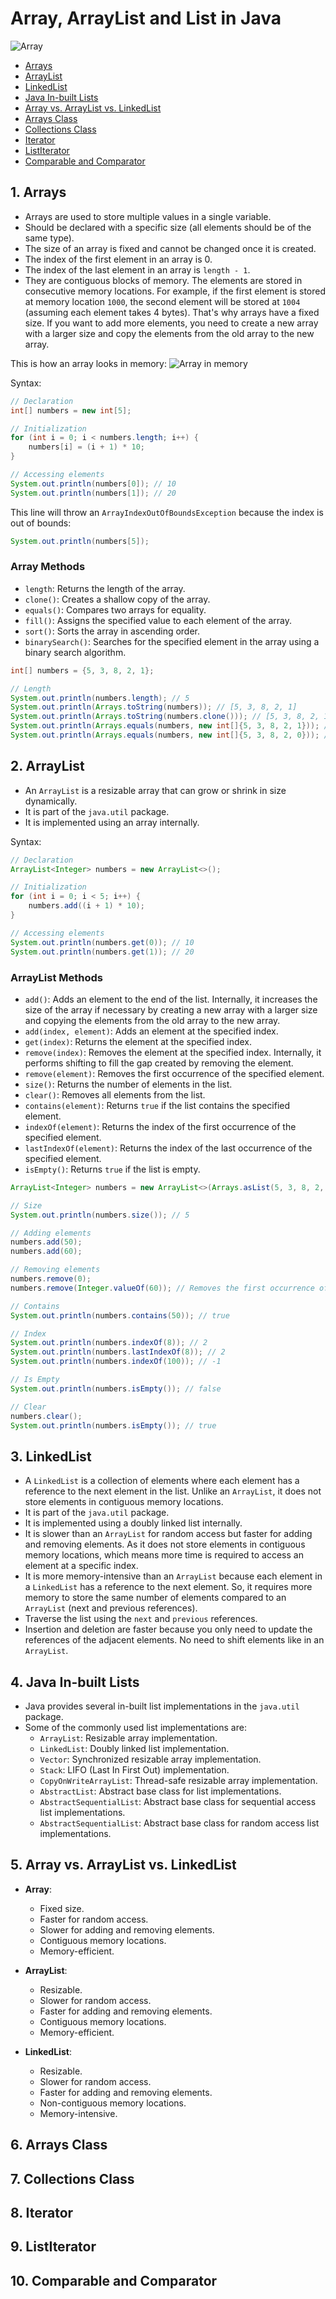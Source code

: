 # Array, ArrayList and List in Java

![Array](array1.png)

- [Arrays](#1-arrays)
- [ArrayList](#2-arraylist)
- [LinkedList](#3-linkedlist)
- [Java In-built Lists](#4-java-in-built-lists)
- [Array vs. ArrayList vs. LinkedList](#5-array-vs-arraylist-vs-linkedlist)
- [Arrays Class](#6-arrays-class)
- [Collections Class](#7-collections-class)
- [Iterator](#8-iterator)
- [ListIterator](#9-listiterator)
- [Comparable and Comparator](#10-comparable-and-comparator)

## 1. Arrays

- Arrays are used to store multiple values in a single variable.
- Should be declared with a specific size (all elements should be of the same type).
- The size of an array is fixed and cannot be changed once it is created.
- The index of the first element in an array is 0.
- The index of the last element in an array is `length - 1`.
- They are contiguous blocks of memory. The elements are stored in consecutive memory locations. For example, if the first element is stored at memory location `1000`, the second element will be stored at `1004` (assuming each element takes 4 bytes). That's why arrays have a fixed size. If you want to add more elements, you need to create a new array with a larger size and copy the elements from the old array to the new array.

This is how an array looks in memory:
![Array in memory](array2.png)

Syntax:

```java
// Declaration
int[] numbers = new int[5];

// Initialization
for (int i = 0; i < numbers.length; i++) {
    numbers[i] = (i + 1) * 10;
}

// Accessing elements
System.out.println(numbers[0]); // 10
System.out.println(numbers[1]); // 20
```

This line will throw an `ArrayIndexOutOfBoundsException` because the index is out of bounds:

```java
System.out.println(numbers[5]);
```

### Array Methods

- `length`: Returns the length of the array.
- `clone()`: Creates a shallow copy of the array.
- `equals()`: Compares two arrays for equality.
- `fill()`: Assigns the specified value to each element of the array.
- `sort()`: Sorts the array in ascending order.
- `binarySearch()`: Searches for the specified element in the array using a binary search algorithm.

```java
int[] numbers = {5, 3, 8, 2, 1};

// Length
System.out.println(numbers.length); // 5
System.out.println(Arrays.toString(numbers)); // [5, 3, 8, 2, 1]
System.out.println(Arrays.toString(numbers.clone())); // [5, 3, 8, 2, 1]
System.out.println(Arrays.equals(numbers, new int[]{5, 3, 8, 2, 1})); // true
System.out.println(Arrays.equals(numbers, new int[]{5, 3, 8, 2, 0})); // false
```

## 2. ArrayList

- An `ArrayList` is a resizable array that can grow or shrink in size dynamically.
- It is part of the `java.util` package.
- It is implemented using an array internally.

Syntax:

```java
// Declaration
ArrayList<Integer> numbers = new ArrayList<>();

// Initialization
for (int i = 0; i < 5; i++) {
    numbers.add((i + 1) * 10);
}

// Accessing elements
System.out.println(numbers.get(0)); // 10
System.out.println(numbers.get(1)); // 20

```

### ArrayList Methods

- `add()`: Adds an element to the end of the list. Internally, it increases the size of the array if necessary by creating a new array with a larger size and copying the elements from the old array to the new array.
- `add(index, element)`: Adds an element at the specified index.
- `get(index)`: Returns the element at the specified index.
- `remove(index)`: Removes the element at the specified index. Internally, it performs shifting to fill the gap created by removing the element.
- `remove(element)`: Removes the first occurrence of the specified element.
- `size()`: Returns the number of elements in the list.
- `clear()`: Removes all elements from the list.
- `contains(element)`: Returns `true` if the list contains the specified element.
- `indexOf(element)`: Returns the index of the first occurrence of the specified element.
- `lastIndexOf(element)`: Returns the index of the last occurrence of the specified element.
- `isEmpty()`: Returns `true` if the list is empty.

```java
ArrayList<Integer> numbers = new ArrayList<>(Arrays.asList(5, 3, 8, 2, 1));

// Size
System.out.println(numbers.size()); // 5

// Adding elements
numbers.add(50);
numbers.add(60);

// Removing elements
numbers.remove(0);
numbers.remove(Integer.valueOf(60)); // Removes the first occurrence of the specified element

// Contains
System.out.println(numbers.contains(50)); // true

// Index
System.out.println(numbers.indexOf(8)); // 2
System.out.println(numbers.lastIndexOf(8)); // 2
System.out.println(numbers.indexOf(100)); // -1

// Is Empty
System.out.println(numbers.isEmpty()); // false

// Clear
numbers.clear();
System.out.println(numbers.isEmpty()); // true
```

## 3. LinkedList

- A `LinkedList` is a collection of elements where each element has a reference to the next element in the list. Unlike an `ArrayList`, it does not store elements in contiguous memory locations.
- It is part of the `java.util` package.
- It is implemented using a doubly linked list internally.
- It is slower than an `ArrayList` for random access but faster for adding and removing elements. As it does not store elements in contiguous memory locations, which means more time is required to access an element at a specific index.
- It is more memory-intensive than an `ArrayList` because each element in a `LinkedList` has a reference to the next element. So, it requires more memory to store the same number of elements compared to an `ArrayList` (next and previous references).
- Traverse the list using the `next` and `previous` references.
- Insertion and deletion are faster because you only need to update the references of the adjacent elements. No need to shift elements like in an `ArrayList`.

## 4. Java In-built Lists

- Java provides several in-built list implementations in the `java.util` package.
- Some of the commonly used list implementations are:
  - `ArrayList`: Resizable array implementation.
  - `LinkedList`: Doubly linked list implementation.
  - `Vector`: Synchronized resizable array implementation.
  - `Stack`: LIFO (Last In First Out) implementation.
  - `CopyOnWriteArrayList`: Thread-safe resizable array implementation.
  - `AbstractList`: Abstract base class for list implementations.
  - `AbstractSequentialList`: Abstract base class for sequential access list implementations.
  - `AbstractSequentialList`: Abstract base class for random access list implementations.

## 5. Array vs. ArrayList vs. LinkedList

- **Array**:
  - Fixed size.
  - Faster for random access.
  - Slower for adding and removing elements.
  - Contiguous memory locations.
  - Memory-efficient.

- **ArrayList**:
  - Resizable.
  - Slower for random access.
  - Faster for adding and removing elements.
  - Contiguous memory locations.
  - Memory-efficient.

- **LinkedList**:
  - Resizable.
  - Slower for random access.
  - Faster for adding and removing elements.
  - Non-contiguous memory locations.
  - Memory-intensive.

## 6. Arrays Class

## 7. Collections Class

## 8. Iterator

## 9. ListIterator

## 10. Comparable and Comparator

